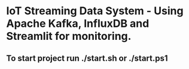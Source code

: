 # IoT Streaming Data System - Using Apache Kafka, InfluxDB and Streamlit for monitoring.

## To start project run ./start.sh or ./start.ps1

